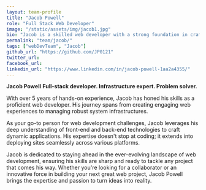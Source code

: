 ```yaml
---
layout: team-profile
title: "Jacob Powell"
role: "Full Stack Web Developer"
image: "/static/assets/img/jacob1.jpg"
bio: "Jacob is a skilled web developer with a strong foundation in crafting dynamic, user-friendly websites. With experience across various industries, he specializes in front-end and back-end development, delivering clean and efficient solutions "
permalink: "team/jacob/"
tags: ["webDevTeam", "Jacob"]
github_url: "https://github.com/JP0121"
twitter_url: 
facebook_url:
linkedin_url: "https://www.linkedin.com/in/jacob-powell-1aa2a4355/" 
---
```


**Jacob Powell**
**Full-stack developer. Infrastructure expert. Problem solver.**

With over 5 years of hands-on experience, Jacob has honed his skills as a proficient web developer. His journey spans from creating engaging web experiences to managing robust system infrastructures.

As your go-to person for web development challenges, Jacob leverages his deep understanding of front-end and back-end technologies to craft dynamic applications. His expertise doesn't stop at coding; it extends into deploying sites seamlessly across various platforms.

Jacob is dedicated to staying ahead in the ever-evolving landscape of web development, ensuring his skills are sharp and ready to tackle any project that comes his way. Whether you're looking for a collaborator or an innovative force in building your next great web project, Jacob Powell brings the expertise and passion to turn ideas into reality.